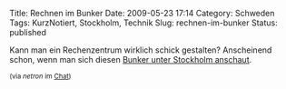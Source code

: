 Title: Rechnen im Bunker
Date: 2009-05-23 17:14
Category: Schweden
Tags: KurzNotiert, Stockholm, Technik
Slug: rechnen-im-bunker
Status: published

Kann man ein Rechenzentrum wirklich schick gestalten? Anscheinend schon,
wenn man sich diesen [Bunker unter Stockholm
anschaut](http://royal.pingdom.com/2008/11/14/the-worlds-most-super-designed-data-center-fit-for-a-james-bond-villain/).

<small>(via *netron* im [Chat](http://www.fiket.de/chat/))</small>

